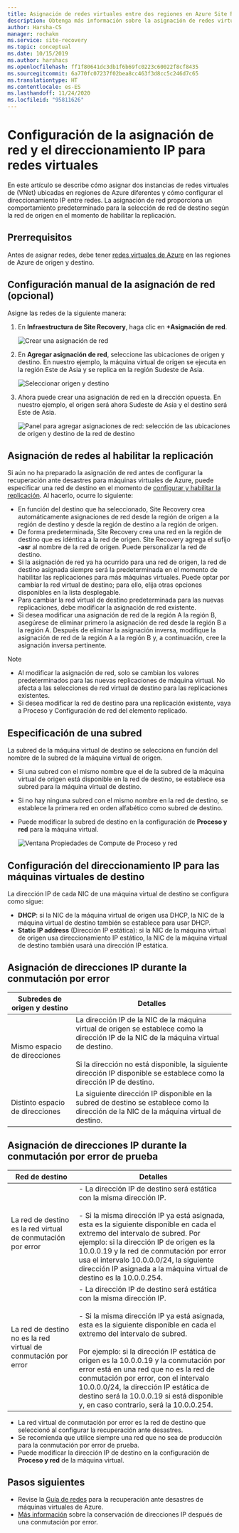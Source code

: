 ```yaml
---
title: Asignación de redes virtuales entre dos regiones en Azure Site Recovery
description: Obtenga más información sobre la asignación de redes virtuales entre dos regiones de Azure para la recuperación ante desastres de máquinas virtuales de Azure con Azure Site Recovery.
author: Harsha-CS
manager: rochakm
ms.service: site-recovery
ms.topic: conceptual
ms.date: 10/15/2019
ms.author: harshacs
ms.openlocfilehash: ff1f80641dc3db1f6b69fc0223c60022f8cf8435
ms.sourcegitcommit: 6a770fc07237f02bea8cc463f3d8cc5c246d7c65
ms.translationtype: HT
ms.contentlocale: es-ES
ms.lasthandoff: 11/24/2020
ms.locfileid: "95811626"
---
```

# <a name="set-up-network-mapping-and-ip-addressing-for-vnets"></a>Configuración de la asignación de red y el direccionamiento IP para redes virtuales

En este artículo se describe cómo asignar dos instancias de redes virtuales de (VNet) ubicadas en regiones de Azure diferentes y cómo configurar el direccionamiento IP entre redes. La asignación de red proporciona un comportamiento predeterminado para la selección de red de destino según la red de origen en el momento de habilitar la replicación.

## <a name="prerequisites"></a>Prerrequisitos

Antes de asignar redes, debe tener [redes virtuales de Azure](../virtual-network/virtual-networks-overview.md) en las regiones de Azure de origen y destino. 

## <a name="set-up-network-mapping-manually-optional"></a>Configuración manual de la asignación de red (opcional)

Asigne las redes de la siguiente manera:

1. En **Infraestructura de Site Recovery**, haga clic en **+Asignación de red**.

    ![ Crear una asignación de red](./media/site-recovery-network-mapping-azure-to-azure/network-mapping1.png)

3. En **Agregar asignación de red**, seleccione las ubicaciones de origen y destino. En nuestro ejemplo, la máquina virtual de origen se ejecuta en la región Este de Asia y se replica en la región Sudeste de Asia.

    ![Seleccionar origen y destino](./media/site-recovery-network-mapping-azure-to-azure/network-mapping2.png)
3. Ahora puede crear una asignación de red en la dirección opuesta. En nuestro ejemplo, el origen será ahora Sudeste de Asia y el destino será Este de Asia.

    ![Panel para agregar asignaciones de red: selección de las ubicaciones de origen y destino de la red de destino](./media/site-recovery-network-mapping-azure-to-azure/network-mapping3.png)


## <a name="map-networks-when-you-enable-replication"></a>Asignación de redes al habilitar la replicación

Si aún no ha preparado la asignación de red antes de configurar la recuperación ante desastres para máquinas virtuales de Azure, puede especificar una red de destino en el momento de [configurar y habilitar la replicación](azure-to-azure-how-to-enable-replication.md). Al hacerlo, ocurre lo siguiente:

- En función del destino que ha seleccionado, Site Recovery crea automáticamente asignaciones de red desde la región de origen a la región de destino y desde la región de destino a la región de origen.
- De forma predeterminada, Site Recovery crea una red en la región de destino que es idéntica a la red de origen. Site Recovery agrega el sufijo **-asr** al nombre de la red de origen. Puede personalizar la red de destino.
- Si la asignación de red ya ha ocurrido para una red de origen, la red de destino asignada siempre será la predeterminada en el momento de habilitar las replicaciones para más máquinas virtuales. Puede optar por cambiar la red virtual de destino; para ello, elija otras opciones disponibles en la lista desplegable. 
- Para cambiar la red virtual de destino predeterminada para las nuevas replicaciones, debe modificar la asignación de red existente.
- Si desea modificar una asignación de red de la región A la región B, asegúrese de eliminar primero la asignación de red desde la región B a la región A. Después de eliminar la asignación inversa, modifique la asignación de red de la región A a la región B y, a continuación, cree la asignación inversa pertinente.

>[!NOTE]
>* Al modificar la asignación de red, solo se cambian los valores predeterminados para las nuevas replicaciones de máquina virtual. No afecta a las selecciones de red virtual de destino para las replicaciones existentes. 
>* Si desea modificar la red de destino para una replicación existente, vaya a Proceso y Configuración de red del elemento replicado.

## <a name="specify-a-subnet"></a>Especificación de una subred

La subred de la máquina virtual de destino se selecciona en función del nombre de la subred de la máquina virtual de origen.

- Si una subred con el mismo nombre que el de la subred de la máquina virtual de origen está disponible en la red de destino, se establece esa subred para la máquina virtual de destino.
- Si no hay ninguna subred con el mismo nombre en la red de destino, se establece la primera red en orden alfabético como subred de destino.
- Puede modificar la subred de destino en la configuración de **Proceso y red** para la máquina virtual.

    ![Ventana Propiedades de Compute de Proceso y red](./media/site-recovery-network-mapping-azure-to-azure/modify-subnet.png)


## <a name="set-up-ip-addressing-for-target-vms"></a>Configuración del direccionamiento IP para las máquinas virtuales de destino

La dirección IP de cada NIC de una máquina virtual de destino se configura como sigue:

- **DHCP**: si la NIC de la máquina virtual de origen usa DHCP, la NIC de la máquina virtual de destino también se establece para usar DHCP.
- **Static IP address** (Dirección IP estática): si la NIC de la máquina virtual de origen usa direccionamiento IP estático, la NIC de la máquina virtual de destino también usará una dirección IP estática.


## <a name="ip-address-assignment-during-failover"></a>Asignación de direcciones IP durante la conmutación por error

**Subredes de origen y destino** | **Detalles**
--- | ---
Mismo espacio de direcciones | La dirección IP de la NIC de la máquina virtual de origen se establece como la dirección IP de la NIC de la máquina virtual de destino.<br/><br/> Si la dirección no está disponible, la siguiente dirección IP disponible se establece como la dirección IP de destino.
Distinto espacio de direcciones | La siguiente dirección IP disponible en la subred de destino se establece como la dirección de la NIC de la máquina virtual de destino.



## <a name="ip-address-assignment-during-test-failover"></a>Asignación de direcciones IP durante la conmutación por error de prueba

**Red de destino** | **Detalles**
--- | ---
La red de destino es la red virtual de conmutación por error | - La dirección IP de destino será estática con la misma dirección IP. <br/><br/>  - Si la misma dirección IP ya está asignada, esta es la siguiente disponible en cada el extremo del intervalo de subred. Por ejemplo: si la dirección IP de origen es la 10.0.0.19 y la red de conmutación por error usa el intervalo 10.0.0.0/24, la siguiente dirección IP asignada a la máquina virtual de destino es la 10.0.0.254.
La red de destino no es la red virtual de conmutación por error | - La dirección IP de destino será estática con la misma dirección IP.<br/><br/>  - Si la misma dirección IP ya está asignada, esta es la siguiente disponible en cada el extremo del intervalo de subred.<br/><br/> Por ejemplo: si la dirección IP estática de origen es la 10.0.0.19 y la conmutación por error está en una red que no es la red de conmutación por error, con el intervalo 10.0.0.0/24, la dirección IP estática de destino será la 10.0.0.19 si está disponible y, en caso contrario, será la 10.0.0.254.

- La red virtual de conmutación por error es la red de destino que seleccionó al configurar la recuperación ante desastres.
- Se recomienda que utilice siempre una red que no sea de producción para la conmutación por error de prueba.
- Puede modificar la dirección IP de destino en la configuración de **Proceso y red** de la máquina virtual.


## <a name="next-steps"></a>Pasos siguientes

- Revise la [Guía de redes](./azure-to-azure-about-networking.md) para la recuperación ante desastres de máquinas virtuales de Azure.
- [Más información](site-recovery-retain-ip-azure-vm-failover.md) sobre la conservación de direcciones IP después de una conmutación por error.
